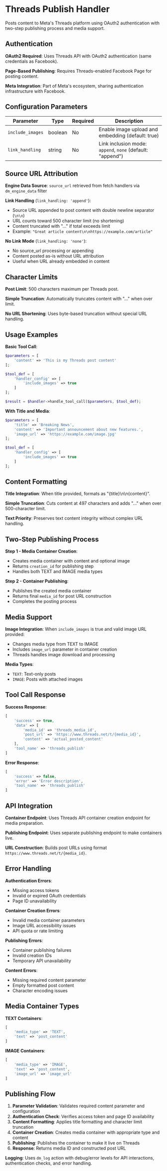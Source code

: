 # Threads Publish Handler

Posts content to Meta's Threads platform using OAuth2 authentication with two-step publishing process and media support.

## Authentication

**OAuth2 Required**: Uses Threads API with OAuth2 authentication (same credentials as Facebook).

**Page-Based Publishing**: Requires Threads-enabled Facebook Page for posting content.

**Meta Integration**: Part of Meta's ecosystem, sharing authentication infrastructure with Facebook.

## Configuration Parameters

| Parameter | Type | Required | Description |
|-----------|------|----------|-------------|
| `include_images` | boolean | No | Enable image upload and embedding (default: true) |
| `link_handling` | string | No | Link inclusion mode: `append`, `none` (default: "append") |

## Source URL Attribution

**Engine Data Source**: `source_url` retrieved from fetch handlers via `dm_engine_data` filter

**Link Handling** (`link_handling: 'append'`):
- Source URL appended to post content with double newline separator (`\n\n`)
- URL counts toward 500 character limit (no shortening)
- Content truncated with "..." if total exceeds limit
- Example: `"Great article content\n\nhttps://example.com/article"`

**No Link Mode** (`link_handling: 'none'`):
- No source_url processing or appending
- Content posted as-is without URL attribution
- Useful when URL already embedded in content

## Character Limits

**Post Limit**: 500 characters maximum per Threads post.

**Simple Truncation**: Automatically truncates content with "..." when over limit.

**No URL Shortening**: Uses byte-based truncation without special URL handling.

## Usage Examples

**Basic Tool Call**:
```php
$parameters = [
    'content' => 'This is my Threads post content'
];

$tool_def = [
    'handler_config' => [
        'include_images' => true
    ]
];

$result = $handler->handle_tool_call($parameters, $tool_def);
```

**With Title and Media**:
```php
$parameters = [
    'title' => 'Breaking News',
    'content' => 'Important announcement about new features.',
    'image_url' => 'https://example.com/image.jpg'
];

$tool_def = [
    'handler_config' => [
        'include_images' => true
    ]
];
```

## Content Formatting

**Title Integration**: When title provided, formats as "{title}\n\n{content}".

**Simple Truncation**: Cuts content at 497 characters and adds "..." when over 500-character limit.

**Text Priority**: Preserves text content integrity without complex URL handling.

## Two-Step Publishing Process

**Step 1 - Media Container Creation**:
- Creates media container with content and optional image
- Returns `creation_id` for publishing step
- Handles both TEXT and IMAGE media types

**Step 2 - Container Publishing**:
- Publishes the created media container
- Returns final `media_id` for post URL construction
- Completes the posting process

## Media Support

**Image Integration**: When `include_images` is true and valid image URL provided:
- Changes media type from TEXT to IMAGE
- Includes `image_url` parameter in container creation
- Threads handles image download and processing

**Media Types**:
- `TEXT`: Text-only posts
- `IMAGE`: Posts with attached images

## Tool Call Response

**Success Response**:
```php
[
    'success' => true,
    'data' => [
        'media_id' => 'threads_media_id',
        'post_url' => 'https://www.threads.net/t/{media_id}',
        'content' => 'actual_posted_content'
    ],
    'tool_name' => 'threads_publish'
]
```

**Error Response**:
```php
[
    'success' => false,
    'error' => 'Error description',
    'tool_name' => 'threads_publish'
]
```

## API Integration

**Container Endpoint**: Uses Threads API container creation endpoint for media preparation.

**Publishing Endpoint**: Uses separate publishing endpoint to make containers live.

**URL Construction**: Builds post URLs using format `https://www.threads.net/t/{media_id}`.

## Error Handling

**Authentication Errors**:
- Missing access tokens
- Invalid or expired OAuth credentials
- Page ID unavailability

**Container Creation Errors**:
- Invalid media container parameters
- Image URL accessibility issues
- API quota or rate limiting

**Publishing Errors**:
- Container publishing failures
- Invalid creation IDs
- Temporary API unavailability

**Content Errors**:
- Missing required content parameter
- Empty formatted post content
- Character encoding issues

## Media Container Types

**TEXT Containers**:
```php
[
    'media_type' => 'TEXT',
    'text' => 'post_content'
]
```

**IMAGE Containers**:
```php
[
    'media_type' => 'IMAGE',
    'text' => 'post_content',
    'image_url' => 'image_url'
]
```

## Publishing Flow

1. **Parameter Validation**: Validates required content parameter and configuration
2. **Authentication Check**: Verifies access token and page ID availability
3. **Content Formatting**: Applies title formatting and character limit truncation
4. **Container Creation**: Creates media container with appropriate type and content
5. **Publishing**: Publishes the container to make it live on Threads
6. **Response**: Returns media ID and constructed post URL

**Logging**: Uses `dm_log` action with debug/error levels for API interactions, authentication checks, and error handling.